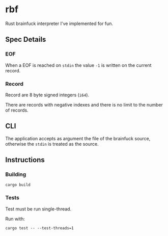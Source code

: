 # rbf

Rust brainfuck interpreter I've implemented for fun.

## Spec Details

### EOF

When a EOF is reached on `stdin` the value `-1` is written on the current record.

### Record

Record are 8 byte signed integers (`i64`). 

There are records with negative indexes and there is no limit to the number of records.

## CLI 

The application accepts as argument the file of the brainfuck source, otherwise the `stdin` is treated as the source.

## Instructions

### Building 

    cargo build

### Tests

Test must be run single-thread.

Run with:

    cargo test -- --test-threads=1

